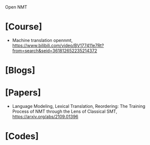 Open NMT

# [Course]
+ Machine translation opennmt, https://www.bilibili.com/video/BV177411e7Rt?from=search&seid=361812652235214372

# [Blogs]

# [Papers]
+ Language Modeling, Lexical Translation, Reordering: The Training Process of NMT through the Lens of Classical SMT, https://arxiv.org/abs/2109.01396


# [Codes]
